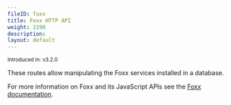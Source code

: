 ```yaml
---
fileID: foxx
title: Foxx HTTP API
weight: 2290
description: 
layout: default
---
```

<small>Introduced in: v3.2.0</small>

These routes allow manipulating the Foxx services installed in a database.

For more information on Foxx and its JavaScript APIs see the
[Foxx documentation](../../foxx-microservices/).
